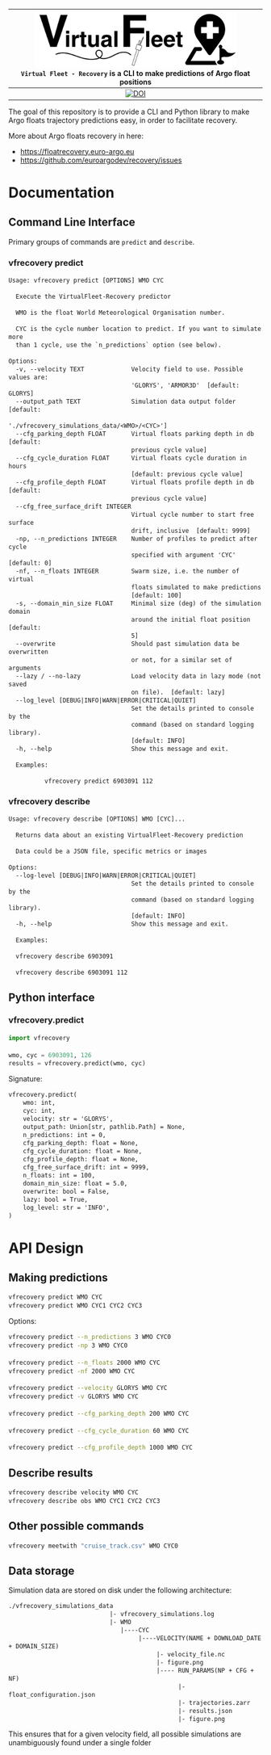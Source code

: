 |<img src="https://raw.githubusercontent.com/euroargodev/VirtualFleet_recovery/master/docs/img/logo-virtual-fleet-recovery.png" alt="VirtualFleet-Recovery logo" width="400"><br>``Virtual Fleet - Recovery`` is a CLI to make predictions of Argo float positions|
|:---------------------------------------------------------------------------------------------------------------------------------------------------------------------------------------------------------------------------------------------------------------:|
|                                                                                 [![DOI](https://zenodo.org/badge/543618989.svg)](https://zenodo.org/badge/latestdoi/543618989)                                                                                  |

The goal of this repository is to provide a CLI and Python library to make Argo floats trajectory predictions easy, in order to facilitate recovery.  

More about Argo floats recovery in here: 
- https://floatrecovery.euro-argo.eu  
- https://github.com/euroargodev/recovery/issues


# Documentation

## Command Line Interface

Primary groups of commands are ``predict`` and ``describe``.

### vfrecovery predict
```
Usage: vfrecovery predict [OPTIONS] WMO CYC

  Execute the VirtualFleet-Recovery predictor

  WMO is the float World Meteorological Organisation number.

  CYC is the cycle number location to predict. If you want to simulate more
  than 1 cycle, use the `n_predictions` option (see below).

Options:
  -v, --velocity TEXT             Velocity field to use. Possible values are:
                                  'GLORYS', 'ARMOR3D'  [default: GLORYS]
  --output_path TEXT              Simulation data output folder [default:
                                  './vfrecovery_simulations_data/<WMO>/<CYC>']
  --cfg_parking_depth FLOAT       Virtual floats parking depth in db [default:
                                  previous cycle value]
  --cfg_cycle_duration FLOAT      Virtual floats cycle duration in hours
                                  [default: previous cycle value]
  --cfg_profile_depth FLOAT       Virtual floats profile depth in db [default:
                                  previous cycle value]
  --cfg_free_surface_drift INTEGER
                                  Virtual cycle number to start free surface
                                  drift, inclusive  [default: 9999]
  -np, --n_predictions INTEGER    Number of profiles to predict after cycle
                                  specified with argument 'CYC'  [default: 0]
  -nf, --n_floats INTEGER         Swarm size, i.e. the number of virtual
                                  floats simulated to make predictions
                                  [default: 100]
  -s, --domain_min_size FLOAT     Minimal size (deg) of the simulation domain
                                  around the initial float position  [default:
                                  5]
  --overwrite                     Should past simulation data be overwritten
                                  or not, for a similar set of arguments
  --lazy / --no-lazy              Load velocity data in lazy mode (not saved
                                  on file).  [default: lazy]
  --log_level [DEBUG|INFO|WARN|ERROR|CRITICAL|QUIET]
                                  Set the details printed to console by the
                                  command (based on standard logging library).
                                  [default: INFO]
  -h, --help                      Show this message and exit.

  Examples:

          vfrecovery predict 6903091 112
 ```

### vfrecovery describe

```
Usage: vfrecovery describe [OPTIONS] WMO [CYC]...

  Returns data about an existing VirtualFleet-Recovery prediction

  Data could be a JSON file, specific metrics or images

Options:
  --log-level [DEBUG|INFO|WARN|ERROR|CRITICAL|QUIET]
                                  Set the details printed to console by the
                                  command (based on standard logging library).
                                  [default: INFO]
  -h, --help                      Show this message and exit.

  Examples:

  vfrecovery describe 6903091

  vfrecovery describe 6903091 112
 ```

## Python interface


### vfrecovery.predict

```python
import vfrecovery

wmo, cyc = 6903091, 126
results = vfrecovery.predict(wmo, cyc)
```

Signature:
```
vfrecovery.predict(
    wmo: int,
    cyc: int,
    velocity: str = 'GLORYS',
    output_path: Union[str, pathlib.Path] = None,
    n_predictions: int = 0,
    cfg_parking_depth: float = None,
    cfg_cycle_duration: float = None,
    cfg_profile_depth: float = None,
    cfg_free_surface_drift: int = 9999,
    n_floats: int = 100,
    domain_min_size: float = 5.0,
    overwrite: bool = False,
    lazy: bool = True,
    log_level: str = 'INFO',
)
```



# API Design

## Making predictions

```bash
vfrecovery predict WMO CYC
vfrecovery predict WMO CYC1 CYC2 CYC3
```

Options:
```bash
vfrecovery predict --n_predictions 3 WMO CYC0
vfrecovery predict -np 3 WMO CYC0

vfrecovery predict --n_floats 2000 WMO CYC
vfrecovery predict -nf 2000 WMO CYC

vfrecovery predict --velocity GLORYS WMO CYC
vfrecovery predict -v GLORYS WMO CYC

vfrecovery predict --cfg_parking_depth 200 WMO CYC

vfrecovery predict --cfg_cycle_duration 60 WMO CYC

vfrecovery predict --cfg_profile_depth 1000 WMO CYC
```

## Describe results

```bash
vfrecovery describe velocity WMO CYC
vfrecovery describe obs WMO CYC1 CYC2 CYC3
```

## Other possible commands

```bash
vfrecovery meetwith "cruise_track.csv" WMO CYC0
```

## Data storage
Simulation data are stored on disk under the following architecture:

```
./vfrecovery_simulations_data
                            |- vfrecovery_simulations.log
                            |- WMO
                               |----CYC
                                    |----VELOCITY(NAME + DOWNLOAD_DATE + DOMAIN_SIZE)
                                         |- velocity_file.nc
                                         |- figure.png
                                         |---- RUN_PARAMS(NP + CFG + NF)
                                               |- float_configuration.json
                                               |- trajectories.zarr
                                               |- results.json
                                               |- figure.png
```

This ensures that for a given velocity field, all possible simulations are unambiguously found under a single folder